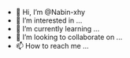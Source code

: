 - 👋 Hi, I’m @Nabin-xhy
- 👀 I’m interested in ...
- 🌱 I’m currently learning ...
- 💞️ I’m looking to collaborate on ...
- 📫 How to reach me ...

<!---
Nabin-xhy/Nabin-xhy is a ✨ special ✨ repository because its `README.md` (this file) appears on your GitHub profile.
You can click the Preview link to take a look at your changes.
--->
